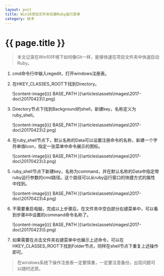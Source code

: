 ```yaml
---
layout: post
title: Win10添加文件夹右键Ruby运行菜单
category: 技术
---
```

{{ page.title }}
===

> 本文记录在Win10环境下如何像Git一样，能够快速在项目文件夹中快速启动Ruby。

1. cmd命令行中输入regedit，打开windows注册表。
2. 在HKEY_CLASSES_ROOT下找到Directory。

    ![content-image]({{ BASE_PATH }}\articles\assets\images\2017-doc\20170423\1.png)
3. Directory节点下找到Background的shell，新建key，名称定义为ruby_shell。

    ![content-image]({{ BASE_PATH }}\articles\assets\images\2017-doc\20170423\2.png)
4. 在ruby_shell节点下，默认名称的Data可以设置注册命令的名称，新建一个字符串值Icon，指定一张菜单中命令展示的图标。

    ![content-image]({{ BASE_PATH }}\articles\assets\images\2017-doc\20170423\3.png)
5. ruby_shell节点下新建key，名称为command，并在默认名称的Data中指定带ruby运行参数的cmd路径。这个路径可以从ruby运行窗口的快捷方式的属性中找到。

    ![content-image]({{ BASE_PATH }}\articles\assets\images\2017-doc\20170423\4.png)
6. 不需要重启电脑，完成以上步骤后，在文件夹中空白部分右键菜单中，可以看到步骤4中设置的command命令名称了。

    ![content-image]({{ BASE_PATH }}\articles\assets\images\2017-doc\20170423\5.png)

7. 如果需要在点击文件夹右键菜单中也展示上述命令，可以在HKEY_CLASSES_ROOT下找到Folder节点，同样在shell节点下重复上述操作即可。

> 在windows系统下操作注册表一定要慎重，一定要注意备份，出现问题可以随时还原。